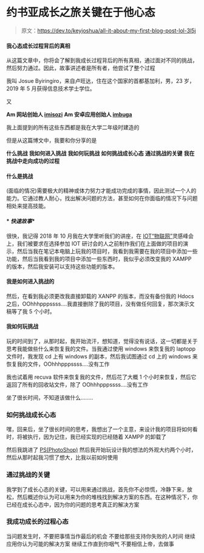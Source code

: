 # 约书亚成长之旅关键在于他心态

> 原文：<https://dev.to/keyjoshua/all-it-about-my-first-blog-post-lol-3l5j>

#### **我心态成长过程背后的真相**

从这篇文章中，你将会了解到我成长过程背后的所有真相，通过面对不同的挑战，然后努力通过。因此，故事讲述者是所有者，他尝试了整个过程

我叫 Josue Byiringiro，来自卢旺达，住在这个国家的首都基加利，男，23 岁，2019 年 5 月获得信息技术学士学位。

又

**Am 网站创始人 [imisozi](//www.imisozi.cf)**
**Am 安卓应用创始人 [imbuga](https://abhiandroid.com/androidstudio/generate-signed-apk-android-studio.html)**

我上面提到的所有这些东西都是我在大学二年级时建造的

但是从这篇博文中，我要和你分享的是

**什么挑战**
**我如何进入挑战**
**我如何玩挑战**
**如何挑战成长心态**
**通过挑战的关键**
**我在挑战中走向成功的过程**

#### **什么是挑战**

(面临的情况)需要极大的精神或体力努力才能成功完成的事情，因此测试一个人的能力。它通过教人耐心，找出解决问题的方法，甚至如何在你面临的情况下与问题相处来提高技能。

#### * *快速故事**

很快，我记得 2018 年 10 月我在大学里听我们的讲座，在 [IOT“物联网”](https://en.wikipedia.org/wiki/Internet_of_things)灵感峰会上，我们被要求在选择参加 IOT 研讨会的人之前制作我们在上面做的项目的演示，然后当我在笔记本电脑上玩我的项目时，我看到我需要在我的项目中添加一些功能，然后当我看到我的项目中添加一些东西时，我似乎必须改变我的 XAMPP 的版本，然后我安装可以支持这些功能的版本。

#### **我是如何进入挑战的**

然后，在看到我必须更改我直接卸载的 XANPP 的版本，而没有备份我的 Hdocs 之后，OOhhhpppssss....我直接删除了我的项目，没有做任何回复，那次演示文稿等了我 5 个小时。

#### **我如何玩挑战**

玩的时间到了，从那时起，我开始流汗，想知道，觉得没有说话，这一切都是关于思考我能做些什么来恢复我的文件。当我通过使用 windows 来恢复我的 laptopp 文件时，我发现 cd 上有 windows 的副本，然后我试图通过 cd 上的 windows 来恢复我的文件，OOhhhpppssss....没有工作

我也试着用 recuva 软件来恢复我的文件，然后花了大概 1 个小时来恢复，然后它返回了所有的回收站文件，除了 OOhhhpppssss....没有工作

坐了很长时间，不知道该做什么........

### **如何挑战成长心态**

嘿，回来后，坐了很长时间的思考，我想出了一个主意，来设计我的项目将如何看时，将被执行，因为记住，我已经实现的已经随着 XAMPP 的卸载了

然后我跳进了 [PS(PhotoShop)](https://photoshop-cs5.en.lo4d.com/windows)
然后我开始玩设计我的想法的外观大约两个小时，然后从那时起我习惯了想大，比我以前如何使用

### **通过挑战的关键**

我学到了成长心态的关键，可以用来通过挑战，首先你不必惊慌，冷静下来，放松，然后概述你认为可以用来为你的堆栈找到解决方案的东西。在这种情况下，你已经在成长心态中，因为你的问题的思考真正的解决方案

### **我成功成长的过程心态**

当问题发生时，不要把事情当作最后的机会
不要给那些支持你失败的人时间
继续应用你认为可能的解决方案
继续工作直到你咽气
不要相信上帝，去做事